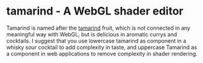 # tamarind - A WebGL shader editor

Tamarind is named after the [tamarind](http://en.wikipedia.org/wiki/Tamarind) fruit, which is not connected in any meaningful way with WebGL, but is delicious in aromatic currys and cocktails. I suggest that you use lowercase tamarind as component in a whisky sour cocktail to add complexity in taste, and uppercase Tamarind as a component in web applications to remove complexity in shader rendering.
